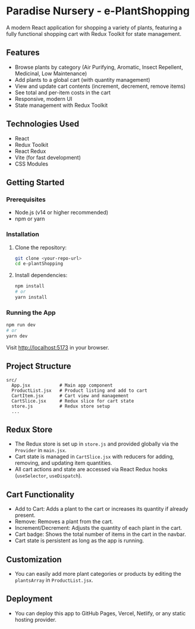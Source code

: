 # Paradise Nursery - e-PlantShopping

A modern React application for shopping a variety of plants, featuring a fully functional shopping cart with Redux Toolkit for state management.

## Features

-  Browse plants by category (Air Purifying, Aromatic, Insect Repellent, Medicinal, Low Maintenance)
-  Add plants to a global cart (with quantity management)
-  View and update cart contents (increment, decrement, remove items)
-  See total and per-item costs in the cart
-  Responsive, modern UI
-  State management with Redux Toolkit

## Technologies Used

-  React
-  Redux Toolkit
-  React Redux
-  Vite (for fast development)
-  CSS Modules

## Getting Started

### Prerequisites

-  Node.js (v14 or higher recommended)
-  npm or yarn

### Installation

1. Clone the repository:
   ```bash
   git clone <your-repo-url>
   cd e-plantShopping
   ```
2. Install dependencies:
   ```bash
   npm install
   # or
   yarn install
   ```

### Running the App

```bash
npm run dev
# or
yarn dev
```

Visit [http://localhost:5173](http://localhost:5173) in your browser.

## Project Structure

```
src/
  App.jsx           # Main app component
  ProductList.jsx   # Product listing and add to cart
  CartItem.jsx      # Cart view and management
  CartSlice.jsx     # Redux slice for cart state
  store.js          # Redux store setup
  ...
```

## Redux Store

-  The Redux store is set up in `store.js` and provided globally via the `Provider` in `main.jsx`.
-  Cart state is managed in `CartSlice.jsx` with reducers for adding, removing, and updating item quantities.
-  All cart actions and state are accessed via React Redux hooks (`useSelector`, `useDispatch`).

## Cart Functionality

-  Add to Cart: Adds a plant to the cart or increases its quantity if already present.
-  Remove: Removes a plant from the cart.
-  Increment/Decrement: Adjusts the quantity of each plant in the cart.
-  Cart badge: Shows the total number of items in the cart in the navbar.
-  Cart state is persistent as long as the app is running.

## Customization

-  You can easily add more plant categories or products by editing the `plantsArray` in `ProductList.jsx`.

## Deployment

-  You can deploy this app to GitHub Pages, Vercel, Netlify, or any static hosting provider.


